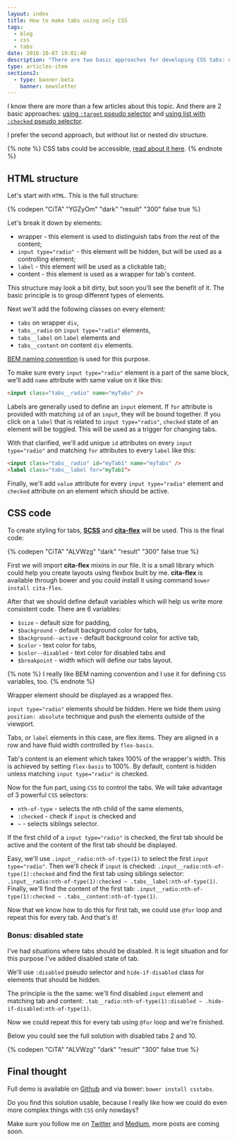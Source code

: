 ```yaml
---
layout: index
title: How to make tabs using only CSS
tags:
  - blog
  - css
  - tabs
date: 2016-10-07 19:01:40
description: "There are two basic approaches for developing CSS tabs: using target pseudo selector and list with checked pseudo selector."
type: articles-item
sections2:
  - type: banner-beta
    banner: newsletter
---
```


I know there are more than a few articles about this topic. And there are 2 basic approaches: [using `:target` pseudo selector](https://css-tricks.com/css3-tabs/) and [using list with `:checked` pseudo selector](https://css-tricks.com/functional-css-tabs-revisited/).

<!-- more -->

I prefer the second approach, but without list or nested div structure.

{% note %}
CSS tabs could be accessible, [read about it here](/articles/css-tabs-part-ii-accessibility/).
{% endnote %}

## HTML structure

Let's start with `HTML`. This is the full structure:

{% codepen "CiTA" "YGZyOm" "dark" "result" "300" false true %}

Let's break it down by elements:

* wrapper - this element is used to distinguish tabs from the rest of the content;
* `input type="radio"` - this element will be hidden, but will be used as a controlling element;
* `label` - this element will be used as a clickable tab;
* content - this element is used as a wrapper for tab's content.

This structure may look a bit dirty, but soon you'll see the benefit of it. The basic principle is to group different types of elements.

Next we'll add the following classes on every element:

* `tabs` on wrapper `div`,
* `tabs__radio` on `input type="radio"` elements,
* `tabs__label` on `label` elements and
* `tabs__content` on content `div` elements.

[BEM naming convention](https://en.bem.info/methodology/) is used for this purpose.

To make sure every `input type="radio"` element is a part of the same block, we'll add `name` attribute with same value on it like this:

```html
<input class="tabs__radio" name="myTabs" />
```

Labels are generally used to define an `input` element. If `for` attribute is provided with matching `id` of an `input`, they will be bound together. If you click on a `label` that is related to `input type="radio"`, `checked` state of an element will be toggled. This will be used as a trigger for changing tabs.

With that clarified, we'll add unique `id` attributes on every `input type="radio"` and matching `for` attributes to every `label` like this:

```html
<input class="tabs__radio" id="myTab1" name="myTabs" />
<label class="tabs__label for="myTab1">
```

Finally, we'll add `value` attribute for every `input type="radio"` element and `checked` attribute on an element which should be active.

## CSS code

To create styling for tabs, **[SCSS](http://sass-lang.com/documentation/file.SCSS_FOR_SASS_USERS.html)** and **[cita-flex](https://github.com/maliMirkec/cita-flex)** will be used. This is the final code:

{% codepen "CiTA" "ALVWzg" "dark" "result" "300" false true %}

First we will import **cita-flex** mixins in our file. It is a small library which could help you create layouts using flexbox built by me. **cita-flex** is available through bower and you could install it using command `bower install cita-flex`.

After that we should define default variables which will help us write more consistent code. There are 6 variables:

* `$size` - default size for padding,
* `$background` - default background color for tabs,
* `$background--active` - default background color for active tab,
* `$color` - text color for tabs,
* `$color--disabled` - text color for disabled tabs and
* `$breakpoint` - width which will define our tabs layout.

{% note %}
I really like BEM naming convention and I use it for defining `CSS` variables, too.
{% endnote %}

Wrapper element should be displayed as a wrapped flex.

`input type="radio"` elements should be hidden. Here we hide them using `position: absolute` technique and push the elements outside of the viewport.

Tabs, or `label` elements in this case, are flex items. They are aligned in a row and have fluid width controlled by `flex-basis`.

Tab's content is an element which takes 100% of the wrapper's width. This is achieved by setting `flex-basis` to 100%. By default, content is hidden unless matching `input type="radio"` is checked.

Now for the fun part, using `CSS` to control the tabs. We will take advantage of 3 powerful `CSS` selectors:

* `nth-of-type` - selects the nth child of the same elements,
* `:checked` - check if `input` is checked and
* `~` - selects siblings selector.

If the first child of a `input type="radio"` is checked, the first tab should be active and the content of the first tab should be displayed.

Easy, we'll use `.input__radio:nth-of-type(1)` to select the first `input type="radio"`. Then we'll check if `input` is checked: `.input__radio:nth-of-type(1):checked` and find the first tab using siblings selector: `.input__radio:nth-of-type(1):checked ~ .tabs__label:nth-of-type(1)`. Finally, we'll find the content of the first tab: `.input__radio:nth-of-type(1):checked ~ .tabs__content:nth-of-type(1)`.

Now that we know how to do this for first tab, we could use `@for` loop and repeat this for every tab. And that's it!

### Bonus: disabled state

I've had situations where tabs should be disabled. It is legit situation and for this purpose I've added disabled state of tab.

We'll use `:disabled` pseudo selector and `hide-if-disabled` class for elements that should be hidden.

The principle is the the same: we'll find disabled `input` element and matching tab and content: `.tab__radio:nth-of-type(1):disabled ~ .hide-if-disabled:nth-of-type(1)`.

Now we could repeat this for every tab using `@for` loop and we're finished.

Below you could see the full solution with disabled tabs 2 and 10.

{% codepen "CiTA" "ALVWzg" "dark" "result" "300" false true %}

## Final thought

Full demo is available on [Github](https://github.com/maliMirkec/csstabs) and via bower: `bower install csstabs`.

Do you find this solution usable, because I really like how we could do even more complex things with `CSS` only nowdays?

Make sure you follow me on [Twitter](https://twitter.com/malimirkeccita) and [Medium](https://medium.com/@malimirkeccita), more posts are coming soon.
